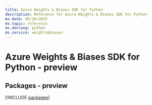 ```yaml
---
title: Azure Weights & Biases SDK for Python
description: Reference for Azure Weights & Biases SDK for Python
ms.date: 06/10/2025
ms.topic: reference
ms.devlang: python
ms.service: weights&biases
---
```

# Azure Weights & Biases SDK for Python - preview
## Packages - preview
[!INCLUDE [packages](weights-&-biases-index.md)]